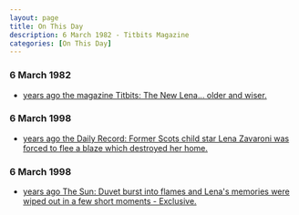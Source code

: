 ```yaml
---
layout: page
title: On This Day
description: 6 March 1982 - Titbits Magazine
categories: [On This Day]
---
```


### 6 March 1982
* [<span id="age1"></span> years ago the magazine Titbits: The New Lena... older and wiser.](/magazines/1982/03/06/titbits.html)

### 6 March 1998
* [<span id="age2"></span> years ago the Daily Record: Former Scots child star Lena Zavaroni was forced to flee a blaze which destroyed her home.](/newspapers/1998/03/06/daily-record.html)

### 6 March 1998
* [<span id="age3"></span> years ago The Sun: Duvet burst into flames and Lena's memories were wiped out in a few short moments - Exclusive.](/newspapers/1998/03/06/the-sun.html)

<!-- Script for calculating number of years ago -->
<script>
var dob = '19820306';
var year = Number(dob.substr(0, 4));
var month = Number(dob.substr(4, 2)) - 1;
var day = Number(dob.substr(6, 2));
var today = new Date();
var age1 = today.getFullYear() - year;
if (today.getMonth() < month || (today.getMonth() == month && today.getDate() < day)) {
  age1--;
}
document.getElementById("age1").innerHTML=age1;

var dob = '19980306';
var year = Number(dob.substr(0, 4));
var month = Number(dob.substr(4, 2)) - 1;
var day = Number(dob.substr(6, 2));
var today = new Date();
var age2 = today.getFullYear() - year;
if (today.getMonth() < month || (today.getMonth() == month && today.getDate() < day)) {
  age2--;
}
document.getElementById("age2").innerHTML=age2;

var dob = '19980306';
var year = Number(dob.substr(0, 4));
var month = Number(dob.substr(4, 2)) - 1;
var day = Number(dob.substr(6, 2));
var today = new Date();
var age3 = today.getFullYear() - year;
if (today.getMonth() < month || (today.getMonth() == month && today.getDate() < day)) {
  age3--;
}
document.getElementById("age3").innerHTML=age3;
</script>


